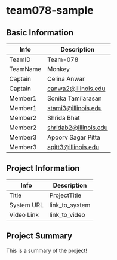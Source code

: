 # team078-sample

## Basic Information

|   Info      |        Description     |
| ----------- | ---------------------- |
| TeamID      |        Team-078        |
| TeamName    |         Monkey         |
| Captain     |       Celina Anwar     |
| Captain     |  canwa2@illinois.edu   |
| Member1     |   Sonika Tamilarasan   |
| Member1     |   stami3@illinois.edu  |
| Member2     |      Shrida Bhat       |
| Member2     |  shridab2@illinois.edu |
| Member3     |    Apoorv Sagar Pitta  |
| Member3     |   apitt3@illinois.edu  |

## Project Information

|   Info      |        Description     |
| ----------- | ---------------------- |
|  Title      |       ProjectTitle     |
| System URL  |      link_to_system    |
| Video Link  |      link_to_video     |

## Project Summary

This is a summary of the project!
